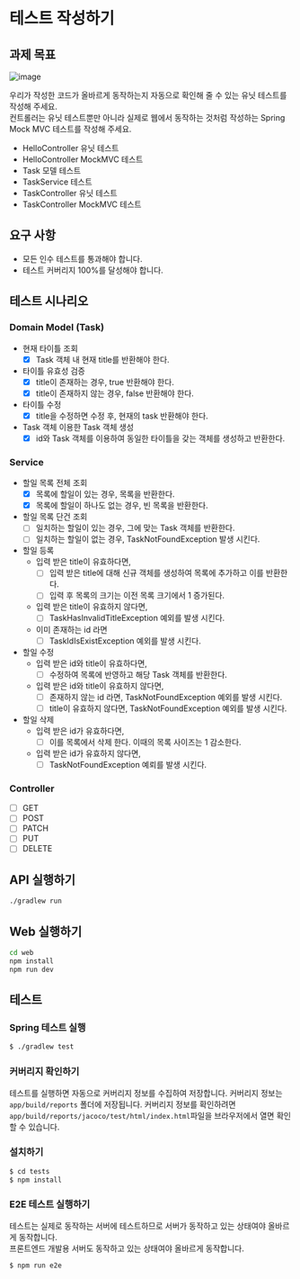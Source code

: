 # 테스트 작성하기

## 과제 목표

![image](https://user-images.githubusercontent.com/14071105/104756530-45f47f80-579f-11eb-9bbf-d47d065e207b.png)

우리가 작성한 코드가 올바르게 동작하는지 자동으로 확인해 줄 수 있는 유닛 테스트를 작성해 주세요.  
컨트롤러는 유닛 테스트뿐만 아니라 실제로 웹에서 동작하는 것처럼 작성하는 Spring Mock MVC 
테스트를 작성해 주세요.

* HelloController 유닛 테스트
* HelloController MockMVC 테스트
* Task 모델 테스트
* TaskService 테스트
* TaskController 유닛 테스트
* TaskController MockMVC 테스트

## 요구 사항

- 모든 인수 테스트를 통과해야 합니다.
- 테스트 커버리지 100%를 달성해야 합니다.

## 테스트 시나리오
### Domain Model (Task)
- 현재 타이틀 조회
  - [x] Task 객체 내 현재 title를 반환해야 한다.
- 타이틀 유효성 검증
  - [x] title이 존재하는 경우, true 반환해야 한다.
  - [x] title이 존재하지 않는 경우, false 반환해야 한다.
- 타이틀 수정
  - [x] title을 수정하면 수정 후, 현재의 task 반환해야 한다.
- Task 객체 이용한 Task 객체 생성
  - [x] id와 Task 객체를 이용하여 동일한 타이틀을 갖는 객체를 생성하고 반환한다.
### Service
- 할일 목록 전체 조회
  - [x] 목록에 할일이 있는 경우, 목록을 반환한다.
  - [x] 목록에 할일이 하나도 없는 경우, 빈 목록을 반환한다.
- 할일 목록 단건 조회
  - [ ] 일치하는 할일이 있는 경우, 그에 맞는 Task 객체를 반환한다.
  - [ ] 일치하는 할일이 없는 경우, TaskNotFoundException 발생 시킨다.
- 할일 등록
  - 입력 받은 title이 유효하다면,
    - [ ] 입력 받은 title에 대해 신규 객체를 생성하여 목록에 추가하고 이를 반환한다.
    - [ ] 입력 후 목록의 크기는 이전 목록 크기에서 1 증가된다.
  - 입력 받은 title이 유효하지 않다면,
    - [ ] TaskHasInvalidTitleException 예외를 발생 시킨다.
  - 이미 존재하는 id 라면
    - [ ] TaskIdIsExistException 예외를 발생 시킨다.
- 할일 수정
  - 입력 받은 id와 title이 유효하다면,
    - [ ] 수정하여 목록에 반영하고 해당 Task 객체를 반환한다.
  - 입력 받은 id와 title이 유효하지 않다면,
    - [ ] 존재하지 않는 id 라면, TaskNotFoundException 예외를 발생 시킨다.
    - [ ] title이 유효하지 않다면, TaskNotFoundException 예외를 발생 시킨다.
- 할일 삭제
  - 입력 받은 id가 유효하다면,
    - [ ] 이를 목록에서 삭제 한다. 이때의 목록 사이즈는 1 감소한다.
  - 입력 받은 id가 유효하지 않다면,
    - [ ] TaskNotFoundException 예뢰를 발생 시킨다.
### Controller
- [ ] GET
- [ ] POST
- [ ] PATCH
- [ ] PUT
- [ ] DELETE

## API 실행하기

```bash
./gradlew run
```

## Web 실행하기

```bash
cd web
npm install
npm run dev
```

## 테스트

### Spring 테스트 실행

```bash
$ ./gradlew test
```

### 커버리지 확인하기

테스트를 실행하면 자동으로 커버리지 정보를 수집하여 저장합니다. 커버리지 정보는 `app/build/reports`
폴더에 저장됩니다. 커버리지 정보를 확인하려면 `app/build/reports/jacoco/test/html/index.html`파일을
브라우저에서 열면 확인할 수 있습니다.

### 설치하기

```bash
$ cd tests
$ npm install
```

### E2E 테스트 실행하기

테스트는 실제로 동작하는 서버에 테스트하므로 서버가 동작하고 있는 상태여야 올바르게 동작합니다.  
프론트엔드 개발용 서버도 동작하고 있는 상태여야 올바르게 동작합니다.

```bash
$ npm run e2e
```


